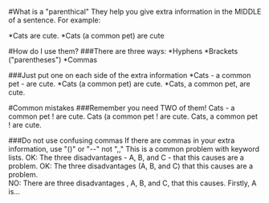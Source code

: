 #What is a "parenthical"
They help you give extra information in the MIDDLE of a sentence. For example: 

*Cats are cute.
*Cats <blue>(a common pet)</blue> are cute


#How do I use them?
###There are three ways:
*Hyphens
*Brackets ("parentheses")
*Commas

###Just put one on each side of the extra information
*Cats <blue>-</blue> a common pet <blue>-</blue> are cute.
*Cats <blue>(</blue>a common pet<blue>)</blue> are cute.
*Cats<blue>,</blue> a common pet<blue>,</blue> are cute.

#Common mistakes
###Remember you need TWO of them!
Cats - a common pet<red> !</red> are cute.
Cats (a common pet<red> !</red> are cute.
Cats, a common pet<red> !</red> are cute.

###Do not use confusing commas
If there are commas in your extra information, use "()" or "--" not ",,"
This is a common problem with keyword lists. 
OK: The three disadvantages - A, B, and C - that this causes are a problem.
OK: The three disadvantages (A, B, and C) that this causes are a problem.   
NO: There are three disadvantages <red>, A, B, and C,</red>  that this causes. Firstly, A is...